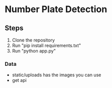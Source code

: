 # Number Plate Detection

## Steps
1. Clone the repository
2. Run "pip install requirements.txt"
3. Run "python app.py"

### Data
- static/uploads has the images you can use
- get api
